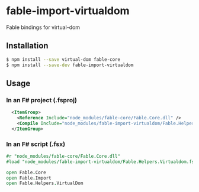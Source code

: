 # fable-import-virtualdom

Fable bindings for virtual-dom

## Installation

```sh
$ npm install --save virtual-dom fable-core
$ npm install --save-dev fable-import-virtualdom
```

## Usage

### In an F# project (.fsproj)

```xml
  <ItemGroup>
    <Reference Include="node_modules/fable-core/Fable.Core.dll" />
    <Compile Include="node_modules/fable-import-virtualdom/Fable.Helpers.Virtualdom.fs" />
  </ItemGroup>
```

### In an F# script (.fsx)

```fsharp
#r "node_modules/fable-core/Fable.Core.dll"
#load "node_modules/fable-import-virtualdom/Fable.Helpers.Virtualdom.fs"

open Fable.Core
open Fable.Import
open Fable.Helpers.VirtualDom
```
